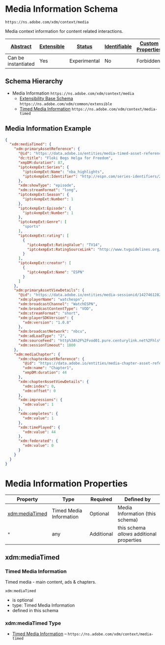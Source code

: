 
# Media Information Schema

```
https://ns.adobe.com/xdm/context/media
```

Media context information for content related interactions.

| [Abstract](../../abstract.md) | [Extensible](../../extensions.md) | [Status](../../status.md) | [Identifiable](../../id.md) | [Custom Properties](../../extensions.md) | [Additional Properties](../../extensions.md) | Defined In |
|-------------------------------|-----------------------------------|---------------------------|-----------------------------|------------------------------------------|----------------------------------------------|------------|
| Can be instantiated | Yes | Experimental | No | Forbidden | Permitted | [context/media.schema.json](context/media.schema.json) |
## Schema Hierarchy

* Media Information `https://ns.adobe.com/xdm/context/media`
  * [Extensibility Base Schema](../common/extensible.schema.md) `https://ns.adobe.com/xdm/common/extensible`
  * [Timed Media Information](media-timed.schema.md) `https://ns.adobe.com/xdm/context/media-timed`


## Media Information Example
```json
{
  "xdm:mediaTimed": {
    "xdm:primaryAssetReference": {
      "@id": "https://data.adobe.io/entities/media-timed-asset-reference/15234430",
      "dc:title": "Floki Begs Helga for Freedom",
      "xmpDM:duration": 87,
      "iptc4xmpExt:Series": {
        "iptc4xmpExt:Name": "nba_highlights",
        "iptc4xmpExt:Identifier": "http://espn.com/series-identifiers/2613953"
      },
      "xdm:showType": "episode",
      "xdm:streamFormat": "long",
      "iptc4xmpExt:Season": {
        "iptc4xmpExt:Number": 1
      },
      "iptc4xmpExt:Episode": {
        "iptc4xmpExt:Number": 1
      },
      "iptc4xmpExt:Genre": [
        "sports"
      ],
      "iptc4xmpExt:rating": [
        {
          "iptc4xmpExt:RatingValue": "TV14",
          "iptc4xmpExt:RatingSourceLink": "http://www.tvguidelines.org/ratings.htm"
        }
      ],
      "iptc4xmpExt:creator": [
        {
          "iptc4xmpExt:Name": "ESPN"
        }
      ]
    },
    "xdm:primaryAssetViewDetails": {
      "@id": "https://data.adobe.io/entities/media-sessionid/1427461282884250114230",
      "xdm:playerName": "watchespn",
      "xdm:broadcastChannel": "WatchESPN",
      "xdm:broadcastContentType": "VOD",
      "xdm:streamFormat": "short",
      "xdm:playerSDKVersion": {
        "xdm:version": "1.0.8"
      },
      "xdm:broadcastNetwork": "nbcu",
      "xdm:adLoadType": "2",
      "xdm:sourceFeed": "http%3A%2F%2Fvod01.pure.centurylink.net%2Fhls%2Fvu%2F9083406%2FVUBX0280890106690980_38_3_M_HD.m3u8",
      "xdm:sessionTimeout": 1800
    },
    "xdm:mediaChapter": {
      "xdm:chapterAssetReference": {
        "@id": "https://data.adobe.io/entities/media-chapter-asset-reference/2144511",
        "xdm:name": "Chapter1",
        "xmpDM:duration": 44
      },
      "xdm:chapterAssetViewDetails": {
        "xdm:index": 0,
        "xdm:offset": 0
      },
      "xdm:impressions": {
        "xdm:value": 1
      },
      "xdm:completes": {
        "xdm:value": 1
      },
      "xdm:timePlayed": {
        "xdm:value": 44
      },
      "xdm:federated": {
        "xdm:value": 0
      }
    }
  }
}
```

# Media Information Properties

| Property | Type | Required | Defined by |
|----------|------|----------|------------|
| [xdm:mediaTimed](#xdmmediatimed) | Timed Media Information | Optional | Media Information (this schema) |
| `*` | any | Additional | this schema *allows* additional properties |

## xdm:mediaTimed
### Timed Media Information

Timed media - main content, ads & chapters.

`xdm:mediaTimed`
* is optional
* type: Timed Media Information
* defined in this schema

### xdm:mediaTimed Type


* [Timed Media Information](media-timed.schema.md) – `https://ns.adobe.com/xdm/context/media-timed`





